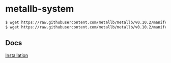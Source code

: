 # metallb-system

```bash
$ wget https://raw.githubusercontent.com/metallb/metallb/v0.10.2/manifests/namespace.yaml
$ wget https://raw.githubusercontent.com/metallb/metallb/v0.10.2/manifests/metallb.yaml
```

## Docs
[Installation](https://metallb.universe.tf/installation/)

